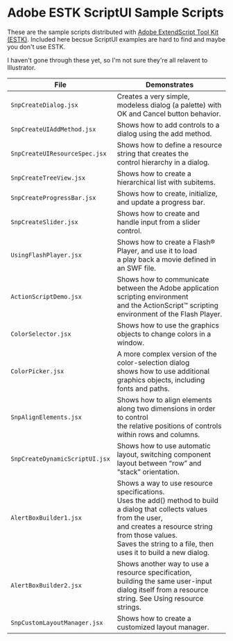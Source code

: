 # Adobe ESTK ScriptUI Sample Scripts

These are the sample scripts distributed with [Adobe ExtendScript Tool Kit (ESTK)](https://github.com/Adobe-CEP/CEP-Resources/tree/master/ExtendScript-Toolkit). Included here becsue ScriptUI examples are hard to find and maybe you don't use ESTK. 

I haven't gone through these yet, so I'm not sure they're all relavent to Illustrator.


| File | Demonstrates |
|------|--------------|
| `SnpCreateDialog.jsx` | Creates a very simple, modeless dialog (a palette) with OK and Cancel button behavior. |
| `SnpCreateUIAddMethod.jsx` | Shows how to add controls to a dialog using the add method. |
| `SnpCreateUIResourceSpec.jsx` | Shows how to define a resource string that creates the <br>control hierarchy in a dialog. |
| `SnpCreateTreeView.jsx` | Shows how to create a hierarchical list with subitems. |
| `SnpCreateProgressBar.jsx` | Shows how to create, initialize, and update a progress bar. |
| `SnpCreateSlider.jsx` | Shows how to create and handle input from a slider control. |
| `UsingFlashPlayer.jsx` | Shows how to create a Flash® Player, and use it to load <br>a play back a movie defined in an SWF file. |
| `ActionScriptDemo.jsx` | Shows how to communicate between the Adobe application scripting environment <br>and the ActionScript™ scripting environment of the Flash Player. |
| `ColorSelector.jsx` | Shows how to use the graphics objects to change colors in a window. |
| `ColorPicker.jsx` | A more complex version of the color-selection dialog <br>shows how to use additional graphics objects, including fonts and paths. |
| `SnpAlignElements.jsx` | Shows how to align elements along two dimensions in order to control <br>the relative positions of controls within rows and columns. |
| `SnpCreateDynamicScriptUI.jsx` | Shows how to use automatic layout, switching component <br>layout between “row” and “stack” orientation. |
| `AlertBoxBuilder1.jsx` | Shows a way to use resource specifications. <br>Uses the add() method to build a dialog that collects values from the user, <br>and creates a resource string from those values. <br>Saves the string to a file, then uses it to build a new dialog. |
| `AlertBoxBuilder2.jsx` | Shows another way to use a resource specification, <br>building the same user-input dialog itself from a resource string. See Using resource strings. |
| `SnpCustomLayoutManager.jsx` | Shows how to create a customized layout manager.  |
